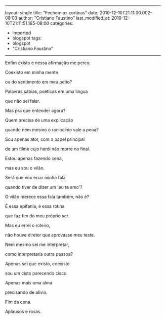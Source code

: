 
---
layout: single
title: "Fechem as cortinas"
date: 2010-12-10T21:11:00.002-08:00
author: "Cristiano Faustino"
last_modified_at: 2010-12-10T21:11:51.185-08:00
categories:
  - imported
  - blogspot
tags:
  - blogspot
  - "Cristiano Faustino"
---

Enfim existo e nessa afirmação me perco.

Coexisto em minha mente 

ou do sentimento em meu peito?



Palavras sábias, poéticas em uma lingua

que não sei falar.

Mas pra que entender agora?

Quem precisa de uma explicação

quando nem mesmo o raciocínio vale a pena?



Sou apenas ator, com o papel principal

de um filme cujo herói não morre no final.

Estou apenas fazendo cena,

mas eu sou o vilão.

Será que vou errar minha fala

quando tiver de dizer um 'eu te amo'?

O vilão merece essa fala também, não é?



É essa epifania, é essa rotina

que faz fim do meu próprio ser.

Mas eu errei o roteiro,

não houve diretor que aprovasse meu teste.

Nem mesmo sei me interpretar,

como interpretaria outra pessoa?



Apenas sei que existo, coexisto

sou um cisto parecendo cisco.

Apenas mais uma alma

precisando de alívio.



Fim da cena.

Aplausos e rosas.